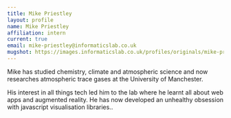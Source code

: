 ```yaml
---
title: Mike Priestley
layout: profile
name: Mike Priestley
affiliation: intern
current: true
email: mike-priestley@informaticslab.co.uk
mugshot: https://images.informaticslab.co.uk/profiles/originals/mike-priestley.jpg
---
```


Mike has studied chemistry, climate and atmospheric science and now researches atmospheric trace gases at the University of Manchester.

His interest in all things tech led him to the lab where he learnt all about web apps and augmented reality. He has now developed an unhealthy obsession with javascript visualisation libraries..
